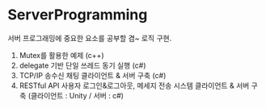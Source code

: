 # ServerProgramming

서버 프로그래밍에 중요한 요소를 공부할 겸~ 로직 구현.

1. Mutex를 활용한 예제 (c++)
2. delegate 기반 단일 쓰레드 동기 실행 (c#)
3. TCP/IP 송수신 채팅 클라이언트 & 서버 구축 (c#)
4. RESTful API 사용자 로그인&로그아웃, 메세지 전송 시스템 클라이언트 & 서버 구축 (클라이언트 : Unity / 서버 : c#)
